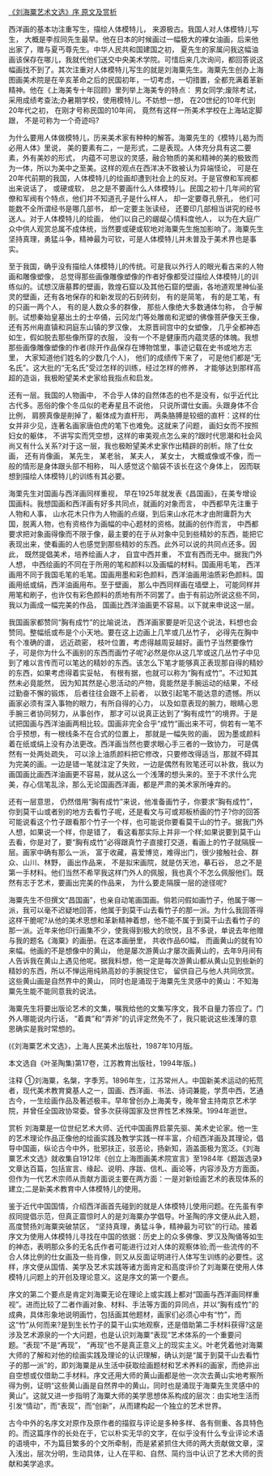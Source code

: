 [《刘海粟艺术文选》序 原文及赏析](https://www.vrrw.net/wx/14443.html)

西洋画的基本功注重写生，描绘人体模特儿， 来源极古。我国人对人体模特儿写生， 大概是李叔同先生最早。他在日本的时候画过一幅极大的裸女油画，后来他出家了，赠与夏丐尊先生。中华人民共和国建国之初， 夏先生的家属问我这幅油画该保存在哪儿，我就代他们送交中央美术学院。可惜后来几次询问，都回答说这幅画找不到了。其次注重对人体模特儿写生的就是刘海粟先生。海粟先生创办上海图画美术院是在辛亥革命之后的民国初年，一切考虑，一切措置，全都充满着革新精神。他在《上海美专十年回顾》里列举上海美专的特点： 男女同学;废除考试， 采用成绩考查法;办暑期学校，使用模特儿。不妨想一想， 在20世纪的10年代到20年代之初， 在刚才号称民国的10年间， 竟然有这样一所美术学校在上海站定脚跟， 不是可称为一个奇迹吗?

为什么要用人体做模特儿，历来美术家有种种的解答。海粟先生的《模特儿曷为而必用人体》里说， 美的要素有二，一是形式，二是表现。人体充分具有这二要素，外有美妙的形式， 内蕴不可思议的灵感，融合物质的美和精神的美的极致而为一体，所以为美中之至美。这样的观点在西洋决不致被认为异端怪论， 可是在20年代前期的我国，人体模特儿的绘画却遭到社会上的反对。于是官僚和军阀都出来说话了， 或硬或软， 总之是不要画什么人体模特儿。民国之初十几年间的官僚和军阀有个特点，他们并不知道孔子是什么样人， 却一定要尊孔祭孔， 他们可能数不全所谓经书是哪几部书， 却一定要主张读经， 还要印几部相当讲究的经书送人。对于人体模特儿的绘画， 他们以自己的龌龊心情料度他人， 以为在大庭广众中供人观赏总属不成体统，当然要或硬或软地对海粟先生施加影响了。海粟先生坚持真理，勇猛斗争，精神最为可钦，可是人体模特儿并未普及于美术界也是事实。

至于我国，确乎没有描绘人体模特儿的传统。可是我以外行人的眼光看古来的人物画和雕像塑像， 总觉得那些画像雕像塑像的作者好像都受过描绘人体模特儿的训练似的。试想汉唐墓葬的壁画，敦煌石窟以及其他石窟的壁画，各地道观里神仙圣灵的壁画，还有各地保存的和新发现的石刻砖刻， 有的是简笔， 有的是工笔，有的只画一两个人， 有的是人数众多的群像， 那些人像绝大多数通体匀称， 合乎解剖。试想秦始皇墓出土的士卒俑，云冈龙门等处雕凿和泥塑的佛像菩萨像天王像，还有苏州甪直镇和洞庭东山镇的罗汉像， 太原晋祠宫中的女塑像， 几乎全都神态如生，假如脱去那些像所穿的衣服， 没有一个不是健康而内蕴灵感的体魄。我想那些画像雕像塑像的作者(除开作品保存在博物馆里，事迹记载在史书或地方志里， 大家知道他们姓名的少数几个人)， 他们的成绩传下来了， 可是他们都是“无名氏”。这大批的“无名氏”受过怎样的训练，经过怎样的修养， 才能够达到那样高超的造诣，我极盼望美术史家给我指点和启发。



还有一层。我国的人物画中， 不合乎人体的自然体态的也不是没有，似乎近代比古代多。恶俗的像个冬瓜似的老寿星且不说他， 只说所谓仕女画。头跟身体不合比例， 肩膀真像是削掉了，躯体成为直杆形， 两条胳膊是较细的直杆：这样的仕女并非少见，连著名画家唐伯虎的笔下也难免。这就来了问题， 画妇女而不按照妇女的躯体， 不讲写实而凭空想，这样的审美观点怎么来的?跟时代思潮和社会风尚又有什么关系?对于这一层，我也极盼望美术史家作出精辟的剖析。除了仕女画， 还有肖像画， 某先生， 某老翁， 某夫人， 某女士， 大概或像或不像，而一般的情形是身体跟头部不相称， 叫人感觉这个脑袋不该长在这个身体上， 因而联想到描绘人体模特儿的训练有其必要。

海栗先生对国画与西洋画同样重视， 早在1925年就发表《昌国画》，在美专增设国画科。我想国画和西洋画有好多共同点，就画的对象而言， 中西都早先注重于人物和人事， 山水花木只作为人物画的点缀，到后来山水花木才由附庸蔚为大国，脱离人物，也有资格作为画幅的中心题材的资格。就画的创作而言， 中西都要求把对象画得像而不限于像，最主要的在于从对象中见到些精妙的东西，能把它表现出来，使看画的人也感觉到那些精妙的东西。此外可以说的共同点还多。因此， 既然提倡美术，培养绘画人才， 自宜中西并重， 不宜有西而无中。据我门外人想， 中西绘画的不同在于所用的笔和颜料以及画幅的材料。国画用毛笔， 西洋画用不同于我国毛笔的毛笔。国画用墨和彩色颜料，西洋油画用油质彩色颜料。国画用纸或绢，西洋油画用布。至于壁画， 那么中西同样画在墙壁上， 可能同样并用笔和刷子，也许仅有彩色颜料的质地有所不同罢了。由于有前边所说这些不同，我以为画成一幅完美的作品， 国画比西洋油画更不容易。以下就来申说这一层。

我国画家都赞同“胸有成竹”的比喻说法， 西洋画家要是听见这个说法，料想也会赞同。整幅纸或布是个小天地。要在这上边画上几竿或几丛竹子， 必得先在胸中有个准确的谱， 远近疏密， 枝叶位置，考虑得越周妥越好。画竹子当然要像竹子，可是你为什么不画别的东西而画竹子呢?必然是你从这几竿或这几丛竹子中见到了难以言传而可以笔达的精妙的东西。该怎么下笔才能够真正表现那自得的精妙的东西，如果考虑得着实妥帖， 有根有据，也就可以称为“胸有成竹”。不过知其然未必竟能然， 因为知其然是心思活动的产物，竟能然是手腕运动的结果，不经过勤奋不懈的锻炼， 后者往往会跟不上前者， 以致引起笔不能达意的遗憾。所以画家必须有深入事物的眼力，有所自得的心力， 以及如意表现的腕力，眼睛心思手腕三者协同努力，从事创作， 那才可以说真正达到了“胸有成竹”的境界。于是试把国画与西洋油画两相比较。国画非完全合乎“成竹”画出来不可，倘若有一笔不合乎预想，有一根线条不在合式的位置上， 那就是一幅失败的画， 因为墨或颜料着在纸或绢上没有办法更改。西洋画当然也要求眼心手三者的一致协力， 可是偶然有一处两处疏失， 可以涂上油质颜料把它修改，只要修改得适当，那就不碍其为完美的画。一边是错一笔就注定了失败，一边是偶然有败笔还可以补救，我以为画国画比画西洋油画更不容易，就从这么一个浅薄的想头来的。至于不求什么完美，存心信笔乱涂，那么无论国画西洋画，都是严肃的美术家所唾弃的。

还有一层意思， 仍然借用“胸有成竹”来说，他准备画竹子，你要求“胸有成竹”，你到莫干山或者别的地方去看竹子呢，还是看文与可或郑板桥画的竹子?你的回答可能说看这个竹子跟看那个竹子一个样，也可能说你要看莫干山的竹子。据我门外人想，如果说一个样，你是错了， 看这看那实际上并非一个样;如果说要到莫干山去看，你是对了，要“胸有成竹”必得跟真竹子直接打交道，看画上的竹子就隔膜一层。画家中确有那么一派， 富于收藏，喜爱博览，难得出门，很少接触社会、群众、山川、林野， 画出作品来， 不是拟宋画院，就是仿天池，摹石谷， 总之不是第一手材料。他们当然不希罕我这样门外人的佩服，我也真个不怎么佩服他们。既然有志于艺术，要画出完美的作品来， 为什么要走隔膜一层的途径呢?

海粟先生不但撰文“昌国画”，也亲自动笔画国画。倘若问假如画竹子，他属于哪一派，我可以毫不迟疑地回答，他属于到莫干山去看竹子的那一派。为什么我回答得这样干脆呢?从他的美术思想和革新精神着想，他不能不属于到莫干山去看竹子的那一派。近年来他印行画集不少，使我得到极大的欣悦，且不多说，单说去年他赠与我的题名《海粟》的画册。在这本画册里， 共收作品60幅， 而画黄山的就有10来幅。他画的不是想像中的黄山， 他是屡次游黄山才屡次画黄山的，去年9月间有人告诉我在黄山上遇见他呢。据我料想，他一定是每次游黄山都从黄山见到些新的精妙的东西，所以不惮运用纯熟高妙的手腕捉住它， 留供自己与他人共同欣赏。这些黄山画是自然界中的黄山， 同时也是涌现于海粟先生灵感中的黄山：不知海粟先生能不能同意我的说法。

海粟先生将要出版论艺术的文集，嘱我给他的文集写序文，我不自量力答应了。门外人哪能说内行话， “着粪”和“弄斧”的讥评定然免不了，我只能说这些浅薄的意思确实是我时常想的。

(《刘海粟艺术文选》，上海人民美术出版社，1987年10月版。

本文选自《叶圣陶集)第17卷，江苏教育出版社，1994年版。)

注释 ①刘海粟，名槃，字季芳。1896年生，江苏常州人。中国新美术运动的拓荒者，现代美术教育奠基人之一，国画、西洋画、书法、诗词兼能，学贯中西，艺通古今，一生绘画作品及著述极丰。早年曾创办上海美专，晚年曾主持南京艺术学院，并曾任全国政协常委。曾多次获得国家及世界性艺术殊荣。1994年逝世。

赏析 刘海粟是一位世纪艺术大师、近代中国画界启蒙先驱、美术史论家。他一生的艺术理论作品正像他的绘画实践及教学实践一样丰富，介绍西洋画及其理论，倡导中国画，纵论古今中外，批邪扶正，驳恶论，扬新知，涵盖面极为宽泛。《刘海粟艺术文选》就收集自1912年《创立上海图画美术院宣言》至1984年《题跋选录》文章达百篇，包括宣言、缘起、说明、序跋、信札、画论等，内容涉及方方面面。但作为一代艺术宗师从贡献方面说主要在两方面：一是对新绘画艺术的表现体系的建立;二是新美术教育中人体模特儿的使用。

鉴于近代中国国情，介绍西洋画首先碰到的就是人体模特儿使用问题。在先虽有李叔同提倡示范，但真正震惊时人的是刘海粟办学倡导。叶圣陶的序文便从此入题，高度赞扬刘海粟突破禁区， “坚持真理，勇猛斗争，精神最为可钦”的行动。接着序文为使用人体模特儿寻找在中国的依据：历史上的众多佛像、罗汉及陶俑等如生的神态，表明那众多的无名氏作者可能进行过对人体的观察体验;而一些流传的不合人体比例的仕女画及一些肖像，则又从反面证明进行人体写生训练的必要性。这样，序文便从国情、美学及艺术实践等诸方面肯定和高度评价了刘海粟在使用人体模特儿问题上的开创及理论意义。这是序文的第一个要点。

序文的第二个要点是肯定刘海粟无论在理论上或实践上都对“国画与西洋画同样重视”。进而比较了二者作画对象、材料、手法等方面的异同点，并以“胸有成竹”的成典，具体形象地说明画竹，包括画其他题材，画家们必须心中有“竹”，而这“竹”从何而来?是到生长竹子的莫干山实地观察，还是借助第二手材料获得?这是涉及艺术源泉的一个大问题，也是认识刘海粟“表现”艺术体系的一个重要问题。“表现”不是“再现”， “再现”也不是真正意义上的现实主义。叶老凭着他对海粟大师的了解和对他的绘画实践及理论的认识理解，确认刘是“属于到莫干山去看竹子的那一派”的，即刘海粟是从生活中获取绘画题材和艺术养料的画家，而绝非出自空想或仅借助二手材料。序文还用大师的黄山画都是他一次次去黄山实地考察所得为例，证明“这些黄山画是自然界中的黄山，同时也是涌现于海粟先生灵感中的黄山”。这就又进一步指明了海粟大师的美学思想体系构成的层次：由实地生活而引发“情动”，而“表现”，而“创新”，从而建构起一个独立的艺术世界。

古今中外的名序文对原作及原作者的描叙与评论是多种多样、各有侧重、各具特色的。而这篇序作的长处在于，它以朴实无华的文字，在似乎没有什么专业评论术语的语境中，不为篇目繁多的个文所牵制，而是紧紧抓住大师的两大贡献做文章，深入浅出，层次分明，生动具体，让人在平和、自然、简约当中认识了艺术大师的贡献和美学追求。

